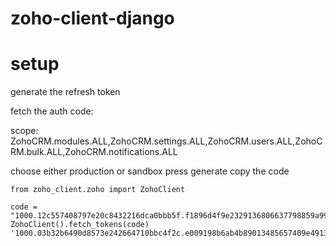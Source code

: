 # zoho-client-django

# setup

generate the refresh token

fetch the auth code:

scope:
ZohoCRM.modules.ALL,ZohoCRM.settings.ALL,ZohoCRM.users.ALL,ZohoCRM.bulk.ALL,ZohoCRM.notifications.ALL

choose either production or sandbox
press generate
copy the code

```
from zoho_client.zoho import ZohoClient

code = "1000.12c557408797e20c8432216dca0bbb5f.f1896d4f9e2329136806637798859a99"
ZohoClient().fetch_tokens(code)
'1000.03b32b6490d8573e242664710bbc4f2c.e009198b6ab4b89013485657409e4913'
```
